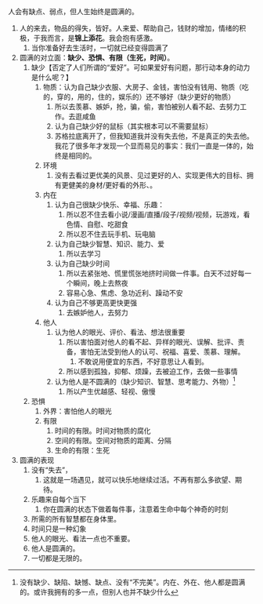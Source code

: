 人会有缺点、弱点，但人生始终是圆满的。
1. 人的来去，物品的得失，皆好。人来爱、帮助自己，钱财的增加，情绪的积极，于我而言，是**锦上添花**。我会抱有感激。
	1. 当你准备好去生活时，一切就已经变得圆满了
2. 圆满的对立面：**缺少、恐惧、有限（生死，时间）**。
	1. 缺少【否定了人们所谓的“爱好”。可如果爱好有问题，那行动本身的动力是什么呢？】
		1. 物质：认为自己缺少衣服、大房子、金钱，害怕没有钱用、物质（吃的，穿的，用的，住的，娱乐的）还不够好（缺少更好的物质）
			1. 所以去羡慕、嫉妒，抢，骗，偷，害怕被别人看不起、去努力工作。去逛咸鱼
			2. 认为自己缺少好的鼠标（其实根本可以不需要鼠标）
			3. 苏格拉底离开了，但我知道我并没有失去他，不是真正的失去他。我花了很多年才发现一个显而易见的事实：我们一直是一体的，始终是相同的。
		2. 环境
			1. 没有去看过更优美的风景、见过更好的人、实现更伟大的目标、拥有更健美的身材/更好看的外形、。
		3. 内在
			1. 认为自己很缺少快乐、幸福、乐趣：
				1. 所以忍不住去看小说/漫画/直播/段子/视频/视频，玩游戏，看色情、自慰、吃甜食
				2. 所以忍不住去玩手机、玩电脑
			2. 认为自己缺少智慧、知识、能力、爱
				1. 所以去学习
			3. 认为自己缺少时间
				1. 所以去紧张地、慌里慌张地挤时间做一件事。白天不过好每一个瞬间，晚上去熬夜
				2. 容易心急、焦虑、急功近利、躁动不安
			4. 认为自己不够更高更快更强
				1. 去嫉妒他人，去努力
		4. 他人
			1. 认为他人的眼光、评价、看法、想法很重要
				1. 所以害怕面对他人的看不起、异样的眼光、误解、批评、责备，害怕无法受到他人的认可、祝福、喜爱、羡慕、理解。
					1. 不敢说用便宜的东西，不好意思让人看到。
				2. 所以感到孤独，抑郁、烦躁，去被迫工作，去做一些事情
			2. 认为他人是不圆满的（缺少知识、智慧、思考能力、外物）[^1]
				1. 所以产生优越感、轻视、傲慢
	2. 恐惧
		1. 外界：害怕他人的眼光
		2. 有限
			1. 时间的有限。时间对物质的腐化
			2. 空间的有限。空间对物质的距离、分隔
			3. 生命的有限：生死
3. 圆满的表现
	1. 没有“失去”，
		1. 这就是一场遇见，就可以快乐地继续过活。不再有那么多欲望、期待。
	2. 乐趣来自每个当下
		1. 你在圆满的状态下做着每件事，注意着生命中每个神奇的时刻
	3. 所需的所有智慧都在身体里。
	4. 时间只是一种幻象
	5. 他人的眼光、看法一点也不重要。
	6. 他人是圆满的。
	7. 一切都是无限的。

[^1]: 没有缺少、缺陷、缺憾、缺点、没有“不完美”。内在、外在、他人都是圆满的。或许我拥有的多一点，但别人也并不缺少什么